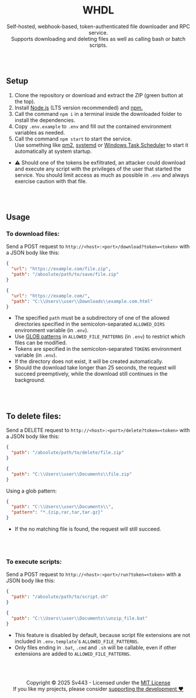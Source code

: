 <div style="text-align: center;" align="center">

# WHDL
Self-hosted, webhook-based, token-authenticated file downloader and RPC service.  
Supports downloading and deleting files as well as calling bash or batch scripts.

</div>

<br><br>

## Setup
1. Clone the repository or download and extract the ZIP (green button at the top).
2. Install [Node.js](https://nodejs.org/) (LTS version recommended) and [npm.](https://npmjs.com/)
3. Call the command `npm i` in a terminal inside the downloaded folder to install the dependencies.
4. Copy `.env.example` to `.env` and fill out the contained environment variables as needed.
5. Call the command `npm start` to start the service.  
  Use something like [pm2](https://pm2.keymetrics.io/), [systemd](https://wiki.archlinux.org/title/systemd) or [Windows Task Scheduler](https://docs.microsoft.com/en-us/windows/win32/taskschd/task-scheduler-start-page) to start it automatically at system startup.
  
- ⚠️ Should one of the tokens be exfiltrated, an attacker could download and execute any script with the privileges of the user that started the service. You should limit access as much as possible in `.env` and always exercise caution with that file.

<br><br>

## Usage
### To download files:
Send a POST request to `http://<host>:<port>/download?token=<token>` with a JSON body like this:
```json
{
  "url": "https://example.com/file.zip",
  "path": "/absolute/path/to/save/file.zip"
}
```
```json
{
  "url": "https://example.com/",
  "path": "C:\\Users\\user\\Downloads\\example.com.html"
}
```

- The specified `path` must be a subdirectory of one of the allowed directories specified in the semicolon-separated `ALLOWED_DIRS` environment variable (in `.env`).
- Use [GLOB patterns](https://www.malikbrowne.com/blog/a-beginners-guide-glob-patterns/) in `ALLOWED_FILE_PATTERNS` (in `.env`) to restrict which files can be modified.
- Tokens are specified in the semicolon-separated `TOKENS` environment variable (in `.env`).
- If the directory does not exist, it will be created automatically.
- Should the download take longer than 25 seconds, the request will succeed preemptively, while the download still continues in the background.

<br><br>

## To delete files:
Send a DELETE request to `http://<host>:<port>/delete?token=<token>` with a JSON body like this:
```json
{
  "path": "/absolute/path/to/delete/file.zip"
}
```
```json
{
  "path": "C:\\Users\\user\\Documents\\file.zip"
}
```
Using a glob pattern:
```json
{
  "path": "C:\\Users\\user\\Documents\\",
  "pattern": "*.{zip,rar,tar,tar.gz}"
}
```

- If the no matching file is found, the request will still succeed.

<br><br>

### To execute scripts:
Send a POST request to `http://<host>:<port>/run?token=<token>` with a JSON body like this:
```json
{
  "path": "/absolute/path/to/script.sh"
}
```
```json
{
  "path": "C:\\Users\\user\\Documents\\unzip_file.bat"
}
```

- This feature is disabled by default, because script file extensions are not included in `.env.template`'s `ALLOWED_FILE_PATTERNS`.
- Only files ending in `.bat`, `.cmd` and `.sh` will be callable, even if other extensions are added to `ALLOWED_FILE_PATTERNS`.

<br><br>

<div style="text-align: center;" align="center">

Copyright © 2025 Sv443 - Licensed under the [MIT License](./LICENSE.txt)  
If you like my projects, please consider [supporting the development ❤️](https://github.com/sponsors/Sv443)

</div>
